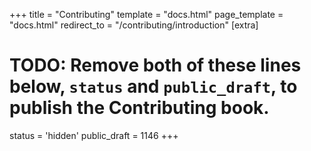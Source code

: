 +++
title = "Contributing"
template = "docs.html"
page_template = "docs.html"
redirect_to = "/contributing/introduction"
[extra]
# TODO: Remove both of these lines below, `status` and `public_draft`, to publish the Contributing book.
status = 'hidden'
public_draft = 1146
+++
